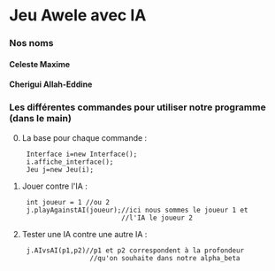 
# Jeu Awele avec IA 

### Nos noms 
#### Celeste Maxime
#### Cherigui Allah-Eddine

### Les différentes commandes pour utiliser notre programme (dans le main)

0) La base pour chaque commande :

        Interface i=new Interface();
        i.affiche_interface();
        Jeu j=new Jeu(i);

1) Jouer contre l'IA :

        int joueur = 1 //ou 2
        j.playAgainstAI(joueur);//ici nous sommes le joueur 1 et 
                                //l'IA le joueur 2

2) Tester une IA contre une autre IA :

        j.AIvsAI(p1,p2)//p1 et p2 correspondent à la profondeur 
                        //qu'on souhaite dans notre alpha_beta
